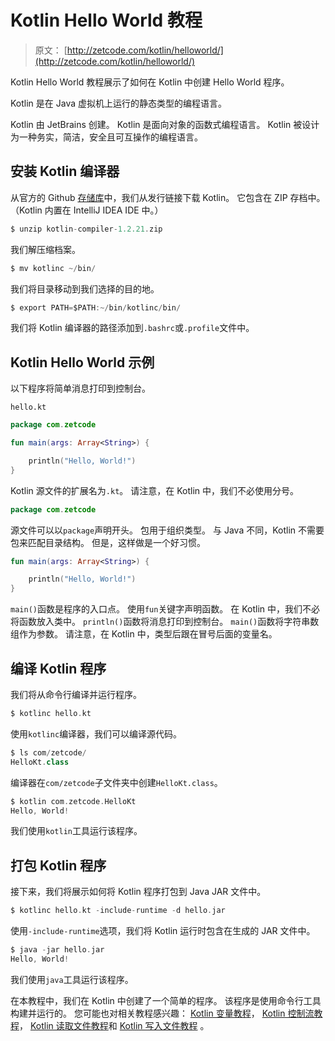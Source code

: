 # Kotlin Hello World 教程

> 原文： [http://zetcode.com/kotlin/helloworld/](http://zetcode.com/kotlin/helloworld/)

Kotlin Hello World 教程展示了如何在 Kotlin 中创建 Hello World 程序。

Kotlin 是在 Java 虚拟机上运行的静态类型的编程语言。

Kotlin 由 JetBrains 创建。 Kotlin 是面向对象的函数式编程语言。 Kotlin 被设计为一种务实，简洁，安全且可互操作的编程语言。

## 安装 Kotlin 编译器

从官方的 Github [存储库](https://github.com/JetBrains/kotlin)中，我们从发行链接下载 Kotlin。 它包含在 ZIP 存档中。 （Kotlin 内置在 IntelliJ IDEA IDE 中。）

```kt
$ unzip kotlin-compiler-1.2.21.zip

```

我们解压缩档案。

```kt
$ mv kotlinc ~/bin/

```

我们将目录移动到我们选择的目的地。

```kt
$ export PATH=$PATH:~/bin/kotlinc/bin/

```

我们将 Kotlin 编译器的路径添加到`.bashrc`或`.profile`文件中。

## Kotlin Hello World 示例

以下程序将简单消息打印到控制台。

`hello.kt`

```kt
package com.zetcode

fun main(args: Array<String>) {

    println("Hello, World!")
}

```

Kotlin 源文件的扩展名为`.kt`。 请注意，在 Kotlin 中，我们不必使用分号。

```kt
package com.zetcode

```

源文件可以以`package`声明开头。 包用于组织类型。 与 Java 不同，Kotlin 不需要包来匹配目录结构。 但是，这样做是一个好习惯。

```kt
fun main(args: Array<String>) {

    println("Hello, World!")
}

```

`main()`函数是程序的入口点。 使用`fun`关键字声明函数。 在 Kotlin 中，我们不必将函数放入类中。 `println()`函数将消息打印到控制台。 `main()`函数将字符串数组作为参数。 请注意，在 Kotlin 中，类型后跟在冒号后面的变量名。

## 编译 Kotlin 程序

我们将从命令行编译并运行程序。

```kt
$ kotlinc hello.kt 

```

使用`kotlinc`编译器，我们可以编译源代码。

```kt
$ ls com/zetcode/
HelloKt.class

```

编译器在`com/zetcode`子文件夹中创建`HelloKt.class`。

```kt
$ kotlin com.zetcode.HelloKt
Hello, World!

```

我们使用`kotlin`工具运行该程序。

## 打包 Kotlin 程序

接下来，我们将展示如何将 Kotlin 程序打包到 Java JAR 文件中。

```kt
$ kotlinc hello.kt -include-runtime -d hello.jar

```

使用`-include-runtime`选项，我们将 Kotlin 运行时包含在生成的 JAR 文件中。

```kt
$ java -jar hello.jar 
Hello, World!

```

我们使用`java`工具运行该程序。

在本教程中，我们在 Kotlin 中创建了一个简单的程序。 该程序是使用命令行工具构建并运行的。 您可能也对相关教程感兴趣： [Kotlin 变量教程](/kotlin/variables/)， [Kotlin 控制流教程](/kotlin/controlflow/)， [Kotlin 读取文件教程](/kotlin/readfile/)和 [Kotlin 写入文件教程](/kotlin/writefile/) 。